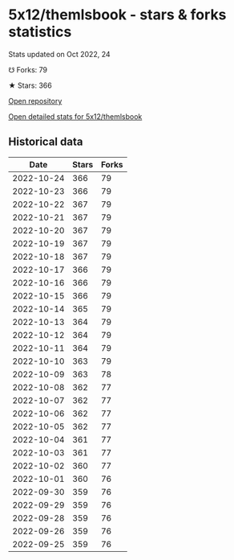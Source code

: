 # 5x12/themlsbook - stars & forks statistics

Stats updated on Oct 2022, 24

☋ Forks: 79

★ Stars: 366

[Open repository](https://github.com/5x12/themlsbook)

[Open detailed stats for 5x12/themlsbook](https://reviewgithub.com/rep/5x12/themlsbook)

## Historical data
| Date | Stars | Forks |
|------|-------|-------|
| 2022-10-24 | 366 | 79 | 
| 2022-10-23 | 366 | 79 | 
| 2022-10-22 | 367 | 79 | 
| 2022-10-21 | 367 | 79 | 
| 2022-10-20 | 367 | 79 | 
| 2022-10-19 | 367 | 79 | 
| 2022-10-18 | 367 | 79 | 
| 2022-10-17 | 366 | 79 | 
| 2022-10-16 | 366 | 79 | 
| 2022-10-15 | 366 | 79 | 
| 2022-10-14 | 365 | 79 | 
| 2022-10-13 | 364 | 79 | 
| 2022-10-12 | 364 | 79 | 
| 2022-10-11 | 364 | 79 | 
| 2022-10-10 | 363 | 79 | 
| 2022-10-09 | 363 | 78 | 
| 2022-10-08 | 362 | 77 | 
| 2022-10-07 | 362 | 77 | 
| 2022-10-06 | 362 | 77 | 
| 2022-10-05 | 362 | 77 | 
| 2022-10-04 | 361 | 77 | 
| 2022-10-03 | 361 | 77 | 
| 2022-10-02 | 360 | 77 | 
| 2022-10-01 | 360 | 76 | 
| 2022-09-30 | 359 | 76 | 
| 2022-09-29 | 359 | 76 | 
| 2022-09-28 | 359 | 76 | 
| 2022-09-26 | 359 | 76 | 
| 2022-09-25 | 359 | 76 | 

